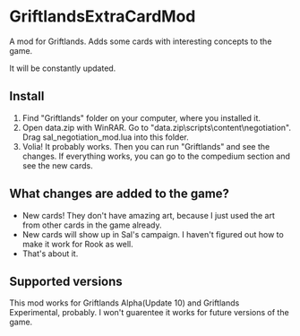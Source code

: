 # GriftlandsExtraCardMod

A mod for Griftlands. Adds some cards with interesting concepts to the game.

It will be constantly updated.

## Install

1. Find "Griftlands" folder on your computer, where you installed it.
2. Open data.zip with WinRAR. Go to "data.zip\scripts\content\negotiation". Drag sal_negotiation_mod.lua into this folder.
3. Volia! It probably works. Then you can run "Griftlands" and see the changes. If everything works, you can go to the compedium section and see the new cards.

## What changes are added to the game?

* New cards! They don't have amazing art, because I just used the art from other cards in the game already.
* New cards will show up in Sal's campaign. I haven't figured out how to make it work for Rook as well.
* That's about it.

## Supported versions

This mod works for Griftlands Alpha(Update 10) and Griftlands Experimental, probably. I won't guarentee it works for future versions of the game.
